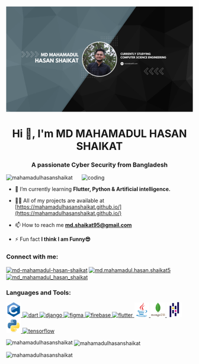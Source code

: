 ![logo](https://github.com/mahamadulhasanshaikat/mahamadulhasanshaikat/blob/main/Github%20Banner.png)
<h1 align="center">Hi 👋, I'm MD MAHAMADUL HASAN SHAIKAT</h1>
<h3 align="center">A passionate Cyber Security from Bangladesh</h3>

<img align="right" alt="coding" width="300" src="https://static.wixstatic.com/media/b313a9_89ebec0c5f384c65a9551f0c1ec18ca9~mv2.gif">

<p align="left"> <img src="https://komarev.com/ghpvc/?username=mahamadulhasanshaikat&label=Profile%20views&color=0e75b6&style=flat" alt="mahamadulhasanshaikat" /> </p>

- 🌱 I’m currently learning **Flutter, Python & Artificial intelligence.**

- 👨‍💻 All of my projects are available at [https://mahamadulhasanshaikat.github.io/](https://mahamadulhasanshaikat.github.io/)

- 📫 How to reach me **md.shaikat95@gmail.com**

- ⚡ Fun fact **I think I am Funny😎**

<h3 align="left">Connect with me:</h3>
<p align="left">
<a href="https://linkedin.com/in/md-mahamadul-hasan-shaikat" target="blank"><img align="center" src="https://raw.githubusercontent.com/rahuldkjain/github-profile-readme-generator/master/src/images/icons/Social/linked-in-alt.svg" alt="md-mahamadul-hasan-shaikat" height="30" width="40" /></a>
<a href="https://fb.com/md.mahamadul.hasan.shaikat5" target="blank"><img align="center" src="https://raw.githubusercontent.com/rahuldkjain/github-profile-readme-generator/master/src/images/icons/Social/facebook.svg" alt="md.mahamadul.hasan.shaikat5" height="30" width="40" /></a>
<a href="https://instagram.com/md_mahamadul_hasan_shaikat" target="blank"><img align="center" src="https://raw.githubusercontent.com/rahuldkjain/github-profile-readme-generator/master/src/images/icons/Social/instagram.svg" alt="md_mahamadul_hasan_shaikat" height="30" width="40" /></a>
</p>

<h3 align="left">Languages and Tools:</h3>
<p align="left"> <a href="https://www.cprogramming.com/" target="_blank" rel="noreferrer"> <img src="https://raw.githubusercontent.com/devicons/devicon/master/icons/c/c-original.svg" alt="c" width="40" height="40"/> </a> <a href="https://dart.dev" target="_blank" rel="noreferrer"> <img src="https://www.vectorlogo.zone/logos/dartlang/dartlang-icon.svg" alt="dart" width="40" height="40"/> </a> <a href="https://www.djangoproject.com/" target="_blank" rel="noreferrer"> <img src="https://cdn.worldvectorlogo.com/logos/django.svg" alt="django" width="40" height="40"/> </a> <a href="https://www.figma.com/" target="_blank" rel="noreferrer"> <img src="https://www.vectorlogo.zone/logos/figma/figma-icon.svg" alt="figma" width="40" height="40"/> </a> <a href="https://firebase.google.com/" target="_blank" rel="noreferrer"> <img src="https://www.vectorlogo.zone/logos/firebase/firebase-icon.svg" alt="firebase" width="40" height="40"/> </a> <a href="https://flutter.dev" target="_blank" rel="noreferrer"> <img src="https://www.vectorlogo.zone/logos/flutterio/flutterio-icon.svg" alt="flutter" width="40" height="40"/> </a> <a href="https://www.java.com" target="_blank" rel="noreferrer"> <img src="https://raw.githubusercontent.com/devicons/devicon/master/icons/java/java-original.svg" alt="java" width="40" height="40"/> </a> <a href="https://www.mongodb.com/" target="_blank" rel="noreferrer"> <img src="https://raw.githubusercontent.com/devicons/devicon/master/icons/mongodb/mongodb-original-wordmark.svg" alt="mongodb" width="40" height="40"/> </a> <a href="https://pandas.pydata.org/" target="_blank" rel="noreferrer"> <img src="https://raw.githubusercontent.com/devicons/devicon/2ae2a900d2f041da66e950e4d48052658d850630/icons/pandas/pandas-original.svg" alt="pandas" width="40" height="40"/> </a> <a href="https://www.python.org" target="_blank" rel="noreferrer"> <img src="https://raw.githubusercontent.com/devicons/devicon/master/icons/python/python-original.svg" alt="python" width="40" height="40"/> </a> <a href="https://www.tensorflow.org" target="_blank" rel="noreferrer"> <img src="https://www.vectorlogo.zone/logos/tensorflow/tensorflow-icon.svg" alt="tensorflow" width="40" height="40"/> </a> </p>

<p><img align="left" src="https://github-readme-stats.vercel.app/api/top-langs?username=mahamadulhasanshaikat&show_icons=true&locale=en&layout=compact" alt="mahamadulhasanshaikat" /></p>

<p>&nbsp;<img align="center" src="https://github-readme-stats.vercel.app/api?username=mahamadulhasanshaikat&show_icons=true&locale=en" alt="mahamadulhasanshaikat" /></p>

<p><img align="center" src="https://github-readme-streak-stats.herokuapp.com/?user=mahamadulhasanshaikat&" alt="mahamadulhasanshaikat" /></p>
